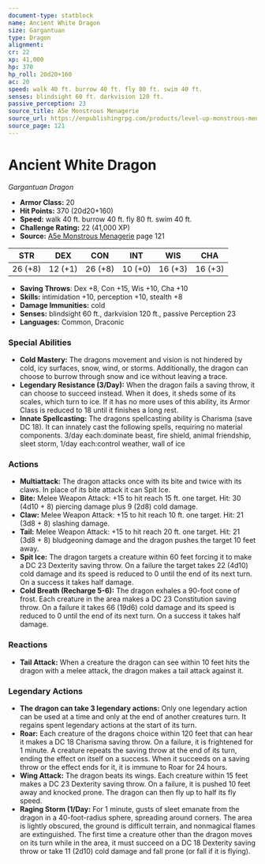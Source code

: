 ```yaml
---
document-type: statblock
name: Ancient White Dragon
size: Gargantuan
type: Dragon
alignment: 
cr: 22
xp: 41,000
hp: 370
hp_roll: 20d20+160
ac: 20
speed: walk 40 ft. burrow 40 ft. fly 80 ft. swim 40 ft.
senses: blindsight 60 ft. darkvision 120 ft. 
passive_perception: 23
source_title: A5e Monstrous Menagerie
source_url: https://enpublishingrpg.com/products/level-up-monstrous-menagerie-a5e
source_page: 121
---
```


# Ancient White Dragon

*Gargantuan* *Dragon*

- **Armor Class:** 20
- **Hit Points:** 370 (20d20+160)
- **Speed:** walk 40 ft. burrow 40 ft. fly 80 ft. swim 40 ft.
- **Challenge Rating:** 22 (41,000 XP)
- **Source:** [A5e Monstrous Menagerie](https://enpublishingrpg.com/products/level-up-monstrous-menagerie-a5e) page 121

| STR | DEX | CON | INT | WIS | CHA |
| --- | --- | --- | --- | --- | --- |
| 26 (+8) | 12 (+1) | 26 (+8) | 10 (+0) | 16 (+3) | 16 (+3) |

- **Saving Throws**: Dex +8, Con +15, Wis +10, Cha +10
- **Skills:** intimidation +10, perception +10, stealth +8
- **Damage Immunities:** cold
- **Senses:** blindsight 60 ft., darkvision 120 ft., passive Perception 23
- **Languages:** Common, Draconic

### Special Abilities

- **Cold Mastery:** The dragons movement and vision is not hindered by cold, icy surfaces, snow, wind, or storms. Additionally, the dragon can choose to burrow through snow and ice without leaving a trace.
- **Legendary Resistance (3/Day):** When the dragon fails a saving throw, it can choose to succeed instead. When it does, it sheds some of its scales, which turn to ice. If it has no more uses of this ability, its Armor Class is reduced to 18 until it finishes a long rest.
- **Innate Spellcasting:** The dragons spellcasting ability is Charisma (save DC 18). It can innately cast the following spells, requiring no material components. 3/day each:dominate beast, fire shield, animal friendship, sleet storm,  1/day each:control weather, wall of ice

### Actions

- **Multiattack:** The dragon attacks once with its bite and twice with its claws. In place of its bite attack  it can Spit Ice.
- **Bite:** Melee Weapon Attack: +15 to hit  reach 15 ft.  one target. Hit: 30 (4d10 + 8) piercing damage plus 9 (2d8) cold damage.
- **Claw:** Melee Weapon Attack: +15 to hit  reach 10 ft.  one target. Hit: 21 (3d8 + 8) slashing damage.
- **Tail:** Melee Weapon Attack: +15 to hit  reach 20 ft.  one target. Hit: 21 (3d8 + 8) bludgeoning damage  and the dragon pushes the target 10 feet away.
- **Spit Ice:** The dragon targets a creature within 60 feet  forcing it to make a DC 23 Dexterity saving throw. On a failure  the target takes 22 (4d10) cold damage  and its speed is reduced to 0 until the end of its next turn. On a success  it takes half damage.
- **Cold Breath (Recharge 5-6):** The dragon exhales a 90-foot cone of frost. Each creature in the area makes a DC 23 Constitution saving throw. On a failure  it takes 66 (19d6) cold damage  and its speed is reduced to 0 until the end of its next turn. On a success  it takes half damage.

### Reactions

- **Tail Attack:** When a creature the dragon can see within 10 feet hits the dragon with a melee attack, the dragon makes a tail attack against it.



### Legendary Actions

- **The dragon can take 3 legendary actions:** Only one legendary action can be used at a time and only at the end of another creatures turn. It regains spent legendary actions at the start of its turn.
- **Roar:** Each creature of the dragons choice within 120 feet that can hear it makes a DC 18 Charisma saving throw. On a failure, it is frightened for 1 minute. A creature repeats the saving throw at the end of its turn, ending the effect on itself on a success. When it succeeds on a saving throw or the effect ends for it, it is immune to Roar for 24 hours.
- **Wing Attack:** The dragon beats its wings. Each creature within 15 feet makes a DC 23 Dexterity saving throw. On a failure, it is pushed 10 feet away and knocked prone. The dragon can then fly up to half its fly speed.
- **Raging Storm (1/Day:** For 1 minute, gusts of sleet emanate from the dragon in a 40-foot-radius sphere, spreading around corners. The area is lightly obscured, the ground is difficult terrain, and nonmagical flames are extinguished. The first time a creature other than the dragon moves on its turn while in the area, it must succeed on a DC 18 Dexterity saving throw or take 11 (2d10) cold damage and fall prone (or fall if it is flying).
